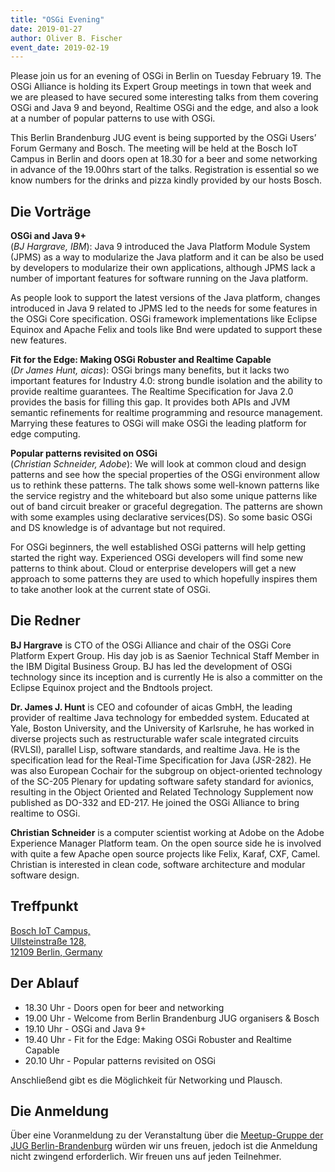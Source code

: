 ```yaml
---
title: "OSGi Evening"
date: 2019-01-27
author: Oliver B. Fischer
event_date: 2019-02-19
---
```


Please join us for an evening of OSGi in Berlin on Tuesday February 19. The OSGi Alliance is holding its Expert Group meetings in town that week and we are pleased to have secured some interesting talks from them covering OSGi and Java 9 and beyond, Realtime OSGi and the edge, and also a look at a number of popular patterns to use with OSGi.

This Berlin Brandenburg JUG event is being supported by the OSGi Users’ Forum Germany and Bosch. The meeting will be held at the Bosch IoT Campus in Berlin and doors open at 18.30 for a beer and some networking in advance of the 19.00hrs start of the talks. Registration is essential so we know numbers for the drinks and pizza kindly provided by our hosts Bosch.
<!--more-->
## Die Vorträge

**OSGi and Java 9+**  
(_BJ Hargrave, IBM_): Java 9 introduced the Java Platform Module System (JPMS) as a way to modularize the Java platform and it can be also be used by developers to modularize their own applications, although JPMS lack a number of important features for software running on the Java platform.

As people look to support the latest versions of the Java platform, changes introduced in Java 9 related to JPMS led to the needs for some features in the OSGi Core specification. OSGi framework implementations like Eclipse Equinox and Apache Felix and tools like Bnd were updated to support these new features.

**Fit for the Edge: Making OSGi Robuster and Realtime Capable**  
(_Dr James Hunt, aicas_): OSGi brings many benefits, but it lacks two important features for Industry 4.0: strong bundle isolation and the ability to provide realtime guarantees.  The Realtime Specification for Java 2.0 provides the basis for filling this gap.  It provides both APIs and JVM semantic refinements for realtime programming and resource management.  Marrying these features to OSGi will make OSGi the leading platform for edge computing.

**Popular patterns revisited on OSGi**  
(_Christian Schneider, Adobe_): We will look at common cloud and design patterns and see how the special properties of the OSGi environment allow us to rethink these patterns. The talk shows some well-known patterns like the service registry and the whiteboard but also some unique patterns like out of band circuit breaker or graceful degregation. The patterns are shown with some examples using declarative services(DS). So some basic OSGi and DS knowledge is of advantage but not required.

For OSGi beginners, the well established OSGi patterns will help getting started the right way. Experienced OSGi developers will find some new patterns to think about. Cloud or enterprise developers will get a new approach to some patterns they are used to which hopefully inspires them to take another look at the current state of OSGi.

## Die Redner

**BJ Hargrave** is CTO of the OSGi Alliance and chair of the OSGi Core Platform Expert Group.  His day job is as Saenior Technical Staff Member in the IBM Digital Business Group. BJ has led the development of OSGi technology since its inception and is currently  He is also a committer on the Eclipse Equinox project and the Bndtools project.

**Dr. James J. Hunt** is CEO and cofounder of aicas GmbH, the leading provider of realtime Java technology for embedded system.  Educated at Yale, Boston University, and the University of Karlsruhe, he has worked in diverse projects such as restructurable wafer scale integrated circuits (RVLSI), parallel Lisp, software standards, and realtime Java. He is the specification lead for the Real-Time Specification for Java (JSR-282). He was also European Cochair for the subgroup on object-oriented technology of the SC-205 Plenary for updating software safety standard for avionics, resulting in the Object Oriented and
Related Technology Supplement now published as DO-332 and ED-217.  He joined the OSGi Alliance to bring realtime to OSGi.

**Christian Schneider** is a computer scientist working at Adobe on the Adobe Experience Manager Platform team. On the open source side he is involved with quite a few Apache open source projects like Felix, Karaf, CXF, Camel. Christian is interested in clean code, software architecture and modular software design.


## Treffpunkt

[Bosch IoT Campus,  
Ullsteinstraße 128,  
12109 Berlin, Germany](https://goo.gl/maps/a95yGbYrTHs)

## Der Ablauf

- 18.30 Uhr - Doors open for beer and networking
- 19.00 Uhr - Welcome from Berlin Brandenburg JUG organisers & Bosch
- 19.10 Uhr - OSGi and Java 9+
- 19.40 Uhr - Fit for the Edge: Making OSGi Robuster and Realtime Capable
- 20.10 Uhr - Popular patterns revisited on OSGi

Anschließend gibt es die Möglichkeit für Networking und Plausch.

## Die Anmeldung

Über eine Voranmeldung zu der Veranstaltung über die [Meetup-Gruppe der JUG Berlin-Brandenburg](http://meetup.com/jug-bb/) würden wir uns freuen, jedoch ist die Anmeldung nicht zwingend erforderlich. Wir freuen uns auf jeden Teilnehmer.


